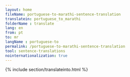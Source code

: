 ```yaml
---
layout: home
fileName: portuguese-to-marathi-sentence-translation
translatein: portuguese_to_marathi
folderName : translate
lang: en
from: pt
to: mr
langName : portuguese-to
permalink: /portuguese-to-marathi-sentence-translation
tool: sentence-translations
nointernationalization: true
---
```

{% include section/translateinto.html %}
